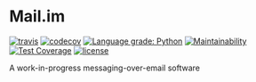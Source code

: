 # Mail.im

[![travis](https://travis-ci.com/SEIAROTg/Mail.im.svg?token=mLb1xjZUb2nfDcsc6oqm&branch=master)](https://travis-ci.com/SEIAROTg/Mail.im)
[![codecov](https://codecov.io/gh/SEIAROTg/Mail.im/branch/master/graph/badge.svg?token=1tYbIlebfV)](https://codecov.io/gh/SEIAROTg/Mail.im)
[![Language grade: Python](https://img.shields.io/lgtm/grade/python/g/SEIAROTg/Mail.im.svg?logo=lgtm&logoWidth=18)](https://lgtm.com/projects/g/SEIAROTg/Mail.im/context:python)
[![Maintainability](https://api.codeclimate.com/v1/badges/1a86d8143fbd67a00bb7/maintainability)](https://codeclimate.com/github/SEIAROTg/Mail.im/maintainability)
[![Test Coverage](https://api.codeclimate.com/v1/badges/1a86d8143fbd67a00bb7/test_coverage)](https://codeclimate.com/github/SEIAROTg/Mail.im/test_coverage)
[![license](https://img.shields.io/github/license/SEIAROTg/Mail.im.svg)](https://github.com/SEIAROTg/Mail.im)

A work-in-progress messaging-over-email software
